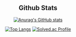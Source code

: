 <div align=center>
  
## Github Stats 
</div>

<div align=center>
  
[![Anurag's GitHub stats](https://github-readme-stats.vercel.app/api?username=jungsae&count_private=true)](https://github.com/anuraghazra/github-readme-stats) 
</div>

<div align=center>
  
[![Top Langs](https://github-readme-stats.vercel.app/api/top-langs/?username=jungsae&layout=compact&langs_count=6)](https://github.com/anuraghazra/github-readme-stats)
[![Solved.ac Profile](http://mazassumnida.wtf/api/v2/generate_badge?boj=jungsae)](https://solved.ac/jungsae/)
</div>
